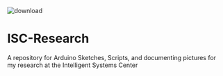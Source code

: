 ![download](https://user-images.githubusercontent.com/91383782/211972309-afd8e35d-a942-4430-ac7b-8c985fed3b2a.png)

# ISC-Research
A repository for Arduino Sketches, Scripts, and documenting pictures for my research at the Intelligent Systems Center
